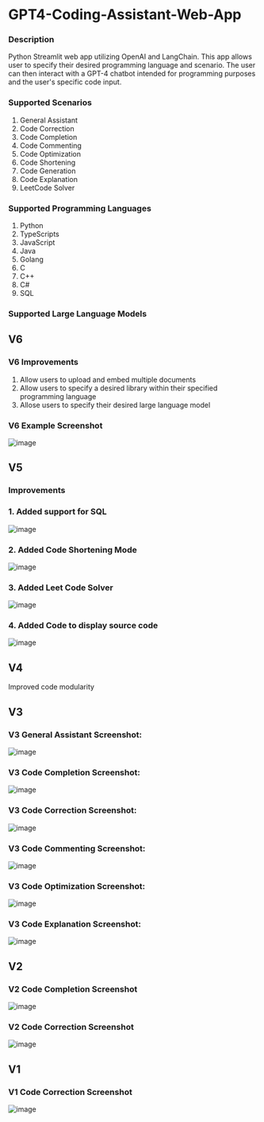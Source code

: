  # GPT4-Coding-Assistant-Web-App
### Description
Python Streamlit web app utilizing OpenAI and LangChain. This app allows user to specify their desired programming language and scenario. The user can then interact with a GPT-4 chatbot intended for programming purposes and the user's specific code input.

### Supported Scenarios
1. General Assistant
2. Code Correction
3. Code Completion
4. Code Commenting
5. Code Optimization
6. Code Shortening
7. Code Generation
8. Code Explanation
9. LeetCode Solver

### Supported Programming Languages
1. Python
2. TypeScripts
3. JavaScript
4. Java
5. Golang
6. C
7. C++
8. C#
9. SQL

### Supported Large Language Models

## V6
### V6 Improvements
1. Allow users to upload and embed multiple documents
2. Allow users to specify a desired library within their specified programming language
3. Allose users to specify their desired large language model
### V6 Example Screenshot
![image](https://github.com/petermartens98/GPT4-Programming-Assistant/assets/87671757/688eb70b-e84e-4dcc-9f68-a05ca414d665)


## V5
### Improvements
### 1. Added support for SQL
   ![image](https://github.com/petermartens98/GPT4-Programming-Assistant/assets/87671757/a46515b5-20a2-41ef-8330-dbdb46ccae79)

### 2. Added Code Shortening Mode
 ![image](https://github.com/petermartens98/GPT4-Programming-Assistant/assets/87671757/f9f4380e-411c-48d5-ada6-366d56f30c57)

### 3. Added Leet Code Solver 
![image](https://github.com/petermartens98/GPT4-Programming-Assistant/assets/87671757/07d6ff64-2f71-4687-82d3-d84f297b3eb0)

### 4. Added Code to display source code
![image](https://github.com/petermartens98/GPT4-Programming-Assistant/assets/87671757/5ebb8827-0d01-418a-b650-bff087e95478)

## V4
Improved code modularity

## V3
### V3 General Assistant Screenshot:
![image](https://github.com/petermartens98/GPT4-Programming-Assistant/assets/87671757/6e35f3cf-fa60-47cb-b6f8-533dbf89072c)

### V3 Code Completion Screenshot:
![image](https://github.com/petermartens98/GPT4-Programming-Assistant/assets/87671757/9c4fa802-468f-4899-b2c2-bc5bc7b05ef9)

### V3 Code Correction Screenshot: 
![image](https://github.com/petermartens98/GPT4-Programming-Assistant/assets/87671757/1ffe61e2-2f73-4a47-b11c-8aee0b9f0b8c)

### V3 Code Commenting Screenshot:
![image](https://github.com/petermartens98/GPT4-Programming-Assistant/assets/87671757/701eb2c6-8321-4c43-b06f-0df728c03858)

### V3 Code Optimization Screenshot:
![image](https://github.com/petermartens98/GPT4-Programming-Assistant/assets/87671757/bf796215-328d-41b7-919b-62f669ed4e61)

### V3 Code Explanation Screenshot:
![image](https://github.com/petermartens98/GPT4-Programming-Assistant/assets/87671757/f5ace256-8a75-4a10-a6c6-07d93f579535)

## V2
### V2 Code Completion Screenshot
![image](https://github.com/petermartens98/GPT4-Coding-Assistant-Web-App/assets/87671757/f6b251e8-c989-480b-9e1e-c5a041b7ebab)

### V2 Code Correction Screenshot
![image](https://github.com/petermartens98/GPT4-Coding-Assistant-Web-App/assets/87671757/98ac7b0a-df63-42b1-8ec4-d57bd24b1711)

## V1
### V1 Code Correction Screenshot
![image](https://github.com/petermartens98/GPT4-Coding-Assistant-Web-App/assets/87671757/0a09df8d-f457-4d9c-842e-8dc8e757ad96)
